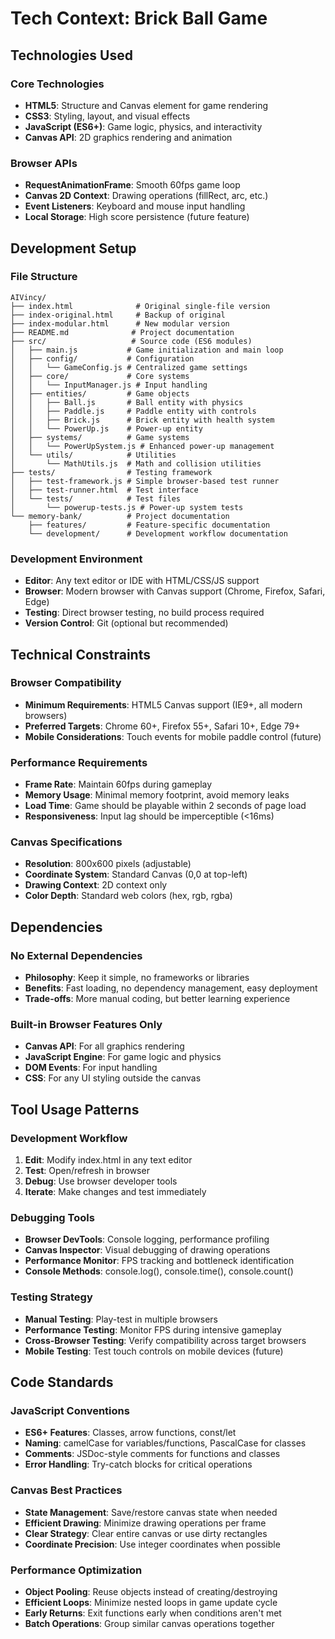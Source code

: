 # Tech Context: Brick Ball Game

## Technologies Used

### Core Technologies
- **HTML5**: Structure and Canvas element for game rendering
- **CSS3**: Styling, layout, and visual effects
- **JavaScript (ES6+)**: Game logic, physics, and interactivity
- **Canvas API**: 2D graphics rendering and animation

### Browser APIs
- **RequestAnimationFrame**: Smooth 60fps game loop
- **Canvas 2D Context**: Drawing operations (fillRect, arc, etc.)
- **Event Listeners**: Keyboard and mouse input handling
- **Local Storage**: High score persistence (future feature)

## Development Setup

### File Structure
```
AIVincy/
├── index.html              # Original single-file version
├── index-original.html     # Backup of original
├── index-modular.html      # New modular version
├── README.md              # Project documentation
├── src/                   # Source code (ES6 modules)
│   ├── main.js           # Game initialization and main loop
│   ├── config/           # Configuration
│   │   └── GameConfig.js # Centralized game settings
│   ├── core/             # Core systems
│   │   └── InputManager.js # Input handling
│   ├── entities/         # Game objects
│   │   ├── Ball.js       # Ball entity with physics
│   │   ├── Paddle.js     # Paddle entity with controls
│   │   ├── Brick.js      # Brick entity with health system
│   │   └── PowerUp.js    # Power-up entity
│   ├── systems/          # Game systems
│   │   └── PowerUpSystem.js # Enhanced power-up management
│   └── utils/            # Utilities
│       └── MathUtils.js  # Math and collision utilities
├── tests/                # Testing framework
│   ├── test-framework.js # Simple browser-based test runner
│   ├── test-runner.html  # Test interface
│   └── tests/            # Test files
│       └── powerup-tests.js # Power-up system tests
└── memory-bank/          # Project documentation
    ├── features/         # Feature-specific documentation
    └── development/      # Development workflow documentation
```

### Development Environment
- **Editor**: Any text editor or IDE with HTML/CSS/JS support
- **Browser**: Modern browser with Canvas support (Chrome, Firefox, Safari, Edge)
- **Testing**: Direct browser testing, no build process required
- **Version Control**: Git (optional but recommended)

## Technical Constraints

### Browser Compatibility
- **Minimum Requirements**: HTML5 Canvas support (IE9+, all modern browsers)
- **Preferred Targets**: Chrome 60+, Firefox 55+, Safari 10+, Edge 79+
- **Mobile Considerations**: Touch events for mobile paddle control (future)

### Performance Requirements
- **Frame Rate**: Maintain 60fps during gameplay
- **Memory Usage**: Minimal memory footprint, avoid memory leaks
- **Load Time**: Game should be playable within 2 seconds of page load
- **Responsiveness**: Input lag should be imperceptible (<16ms)

### Canvas Specifications
- **Resolution**: 800x600 pixels (adjustable)
- **Coordinate System**: Standard Canvas (0,0 at top-left)
- **Drawing Context**: 2D context only
- **Color Depth**: Standard web colors (hex, rgb, rgba)

## Dependencies

### No External Dependencies
- **Philosophy**: Keep it simple, no frameworks or libraries
- **Benefits**: Fast loading, no dependency management, easy deployment
- **Trade-offs**: More manual coding, but better learning experience

### Built-in Browser Features Only
- **Canvas API**: For all graphics rendering
- **JavaScript Engine**: For game logic and physics
- **DOM Events**: For input handling
- **CSS**: For any UI styling outside the canvas

## Tool Usage Patterns

### Development Workflow
1. **Edit**: Modify index.html in any text editor
2. **Test**: Open/refresh in browser
3. **Debug**: Use browser developer tools
4. **Iterate**: Make changes and test immediately

### Debugging Tools
- **Browser DevTools**: Console logging, performance profiling
- **Canvas Inspector**: Visual debugging of drawing operations
- **Performance Monitor**: FPS tracking and bottleneck identification
- **Console Methods**: console.log(), console.time(), console.count()

### Testing Strategy
- **Manual Testing**: Play-test in multiple browsers
- **Performance Testing**: Monitor FPS during intensive gameplay
- **Cross-Browser Testing**: Verify compatibility across target browsers
- **Mobile Testing**: Test touch controls on mobile devices (future)

## Code Standards

### JavaScript Conventions
- **ES6+ Features**: Classes, arrow functions, const/let
- **Naming**: camelCase for variables/functions, PascalCase for classes
- **Comments**: JSDoc-style comments for functions and classes
- **Error Handling**: Try-catch blocks for critical operations

### Canvas Best Practices
- **State Management**: Save/restore canvas state when needed
- **Efficient Drawing**: Minimize drawing operations per frame
- **Clear Strategy**: Clear entire canvas or use dirty rectangles
- **Coordinate Precision**: Use integer coordinates when possible

### Performance Optimization
- **Object Pooling**: Reuse objects instead of creating/destroying
- **Efficient Loops**: Minimize nested loops in game update cycle
- **Early Returns**: Exit functions early when conditions aren't met
- **Batch Operations**: Group similar canvas operations together
